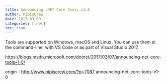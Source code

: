 ```yaml
---
title: Announcing .NET Core Tools v1.0
author: PipisCrew
date: 2017-03-09
categories: [.net]
toc: true
---
```


Tools are supported on Windows, macOS and Linux. You can use them at the command-line, with VS Code or as part of Visual Studio 2017.

https://blogs.msdn.microsoft.com/dotnet/2017/03/07/announcing-net-core-tools-1-0/

origin - http://www.pipiscrew.com/?p=7087 announcing-net-core-tools-v1-0